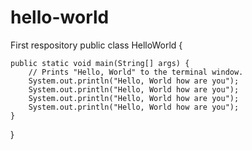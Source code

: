 # hello-world
First respository
public class HelloWorld {

    public static void main(String[] args) {
        // Prints "Hello, World" to the terminal window.
        System.out.println("Hello, World how are you");
        System.out.println("Hello, World how are you");
        System.out.println("Hello, World how are you");
        System.out.println("Hello, World how are you");
    }

}

